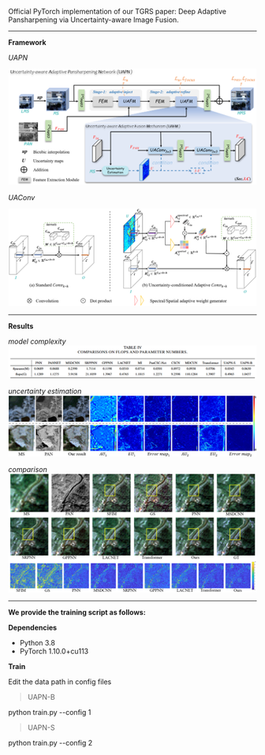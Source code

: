 Official PyTorch implementation of our TGRS paper: Deep Adaptive Pansharpening via Uncertainty-aware Image Fusion.

-------------------------------------------------
**Framework**

*UAPN*

<img src="https://github.com/keviner1/imgs/blob/main/UAPN.png?raw=true" width="600px">

*UAConv*

<img src="https://github.com/keviner1/imgs/blob/main/UAConv.png?raw=true" width="600px">

-------------------------------------------------
**Results**

*model complexity*
<img src="https://github.com/keviner1/imgs/blob/main/UAPN-complexity.png?raw=true">

*uncertainty estimation*
<img src="https://github.com/keviner1/imgs/blob/main/UAPN-uncertaintys.png?raw=true">

*comparison*
<img src="https://github.com/keviner1/imgs/blob/main/UAPN-comp.png?raw=true">

-------------------------------------------------
**We provide the training script as follows:**

**Dependencies**
* Python 3.8
* PyTorch 1.10.0+cu113

**Train**

Edit the data path in config files

> UAPN-B

python train.py --config 1

> UAPN-S

python train.py --config 2
